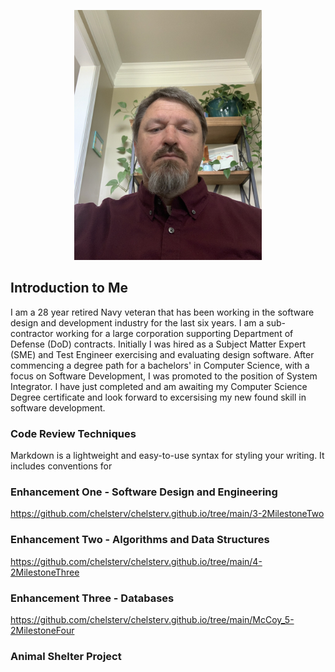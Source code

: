 <p align="center">
<img src="https://github.com/chelsterv/chelsterv.github.io/blob/main/IMG_0228.jpeg?raw=true" width="300" />
</p>

## Introduction to Me

I am a 28 year retired Navy veteran that has been working in the software design and development industry for the last six years. I am a sub-contractor working for a large corporation supporting Department of Defense (DoD) contracts. Initially I was hired as a Subject Matter Expert (SME) and Test Engineer exercising and evaluating design software. After commencing a degree path for a bachelors' in Computer Science, with a focus on Software Development, I was promoted to the position of System Integrator. I have just completed and am awaiting my Computer Science Degree certificate and look forward to excersising my new found skill in software development.

### Code Review Techniques

Markdown is a lightweight and easy-to-use syntax for styling your writing. It includes conventions for

### Enhancement One - Software Design and Engineering

<https://github.com/chelsterv/chelsterv.github.io/tree/main/3-2MilestoneTwo>

### Enhancement Two - Algorithms and Data Structures

<https://github.com/chelsterv/chelsterv.github.io/tree/main/4-2MilestoneThree>

### Enhancement Three - Databases

<https://github.com/chelsterv/chelsterv.github.io/tree/main/McCoy_5-2MilestoneFour>


### Animal Shelter Project

